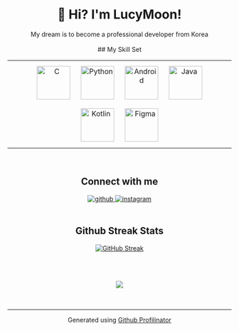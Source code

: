 # <div align="center">👋 Hi? I'm LucyMoon!</div>  
  

<div align="center">My dream is to become a professional developer from Korea</div>  
  

<br/>  


<div align="center">
  ## My Skill Set  
  <table><tr><td valign="top" width="100%">

  <div align="center">  
  <img style="margin: 10px" src="https://profilinator.rishav.dev/skills-assets/c-original.svg" alt="C" height="75" />  
  <img style="margin: 10px" src="https://profilinator.rishav.dev/skills-assets/python-original.svg" alt="Python" height="75" />  
  <img style="margin: 10px" src="https://profilinator.rishav.dev/skills-assets/android-original-wordmark.svg" alt="Android" height="75" />  
  <img style="margin: 10px" src="https://profilinator.rishav.dev/skills-assets/java-original-wordmark.svg" alt="Java" height="75" />  
  <img style="margin: 10px" src="https://profilinator.rishav.dev/skills-assets/kotlinlang-icon.svg" alt="Kotlin" height="75" />  
  <img style="margin: 10px" src="https://profilinator.rishav.dev/skills-assets/figma-icon.svg" alt="Figma" height="75" />  
  </div>

  </td></tr></table>  

  <br/>  


  ## Connect with me  
  <div align="center">
  <a href="https://github.com/LucyMoon" target="_blank">
  <img src=https://img.shields.io/badge/github-%2324292e.svg?&style=for-the-badge&logo=github&logoColor=white alt=github style="margin-bottom: 5px;" />
  </a>
  <a href="https://instagram.com/lucy_050723" target="_blank">
  <img src=https://img.shields.io/badge/instagram-%23000000.svg?&style=for-the-badge&logo=instagram&logoColor=white alt=instagram style="margin-bottom: 5px;" />
  </a>  
  </div>  


  <br/>  

  ## Github Streak Stats
  [![GitHub Streak](http://github-readme-streak-stats.herokuapp.com?user=LucyMoon&theme=dark&hide_border=true&date_format=%5BY.%5Dn.j)](https://git.io/streak-stats)

  <br/>  



  <br/>  



  <br/>  


  <div align="center">
  <img src="https://komarev.com/ghpvc/?username=LucyMoon&&style=flat-square" align="center" />
  </div>  


  <br/>  


  <br />

  ----
  <div align="center">Generated using <a href="https://profilinator.rishav.dev/" target="_blank">Github Profilinator</a></div>







  </div>
